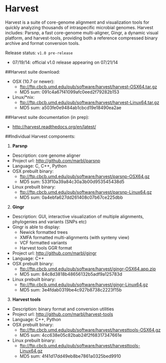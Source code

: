
Harvest
======= 

Harvest is a suite of core-genome alignment and
visualization tools for quickly analyzing thousands of intraspecific
microbial genomes. Harvest includes: Parsnp, a fast core-genome
multi-aligner, Gingr, a dynamic visual platform, and harvest-tools, providing both a reference compressed binary archive and format conversion tools. 

Release status: `v1.0 pre-release`
   * 07/19/14: official v1.0 release appearing on 07/21/14

##Harvest suite download:

* OSX (10.7 or newer): 
   * ftp://ftp.cbcb.umd.edu/pub/software/harvest/harvest-OSX64.tar.gz
   * MD5 sum: 091c4a67f41099afc0eed2f79282b153
* Linux/*nix:
   * ftp://ftp.cbcb.umd.edu/pub/software/harvest/harvest-Linux64.tar.gz
   * MD5 sum: a503fe0e9484ab1cbcd19e18490ea2ae

##Harvest suite documentation (in prep):

* http://harvest.readthedocs.org/en/latest/

##Individual Harvest components:

1. **Parsnp**
  * Description: core genome aligner
  * Project url: http://github.com/marbl/parsnp
  * Language: C, C++, Python
  * OSX prebuilt binary: 
     * ftp://ftp.cbcb.umd.edu/pub/software/harvest/parsnp-OSX64.gz
     * MD5 sum: 533f10a39a84c30a3b00d953545438d5
  * Linux prebuilt binary: 
     * ftp://ftp.cbcb.umd.edu/pub/software/harvest/parsnp-Linux64.gz
     * MD5 sum: 0a4ebfa627dd261408c07b67ce225dbb

2. **Gingr**
  * Description: GUI, interactive visualization of multiple alignments, phylogenies and variants (SNPs etc)
  * Gingr is able to display:
     * Newick formatted trees
     * XMFA formatted multi-alignments (with synteny view)
     * VCF formatted variants
     * Harvest tools GGR format
  * Project url: http://github.com/marbl/gingr
  * Language: C++
  * OSX prebuilt binary: 
     * ftp://ftp.cbcb.umd.edu/pub/software/harvest/gingr-OSX64.app.zip
     * MD5 sum: 84c8d3818b48656132b5adf9a125783d
  * Linux prebuilt binary: 
     * ftp://ftp.cbcb.umd.edu/pub/software/harvest/gingr-Linux64.gz
     * MD5 sum: 3e4fdab0319be4c927b8738c2223f15b

3. **Harvest tools**
  * Description: binary format and conversion utilities
  * Project url: http://github.com/marbl/harvest-tools
  * Language: C++, Python
  * OSX prebuilt binary: 
     * ftp://ftp.cbcb.umd.edu/pub/software/harvest/harvesttools-OSX64.gz
     * MD5 sum: 4cc638e05c82bab24f2f68317347661e
  * Linux prebuilt binary: 
     * ftp://ftp.cbcb.umd.edu/pub/software/harvest/harvesttools-Linux64.gz
     * MD5 sum: 4f41d17dd49eb8be7861a0325bed9910

